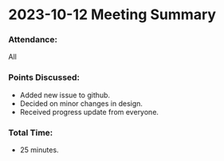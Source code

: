 # 2023-10-12 Meeting Summary

### Attendance:

All

### Points Discussed:

- Added new issue to github.
- Decided on minor changes in design.
- Received progress update from everyone.

### Total Time:

- 25 minutes.
